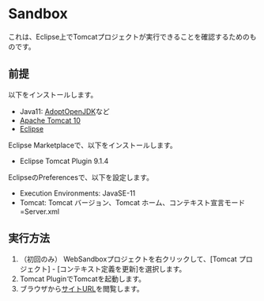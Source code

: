 Sandbox
=======

これは、Eclipse上でTomcatプロジェクトが実行できることを確認するためのものです。

前提
----

以下をインストールします。

- Java11: [AdoptOpenJDK](https://adoptopenjdk.net/releases.html)など
- [Apache Tomcat 10](https://tomcat.apache.org/download-10.cgi)
- [Eclipse](https://www.eclipse.org/downloads/)

Eclipse Marketplaceで、以下をインストールします。

- Eclipse Tomcat Plugin 9.1.4

EclipseのPreferencesで、以下を設定します。

- Execution Environments: JavaSE-11
- Tomcat: Tomcat バージョン、Tomcat ホーム、コンテキスト宣言モード=Server.xml


実行方法
--------

1. （初回のみ） WebSandboxプロジェクトを右クリックして、[Tomcat プロジェクト] - [コンテキスト定義を更新]を選択します。
1. Tomcat PluginでTomcatを起動します。
2. ブラウザから[サイトURL](http://localhost:8080/Sandbox/)を閲覧します。
